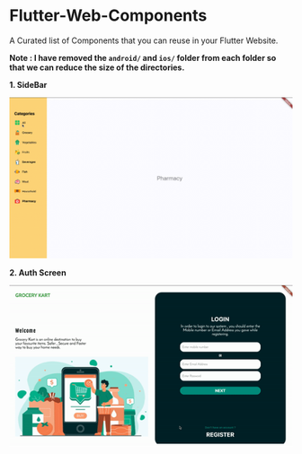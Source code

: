 # Flutter-Web-Components
A Curated list of Components that you can reuse in your Flutter Website.

**Note : I have removed the `android/` and `ios/` folder from each folder so that we can reduce the size of the directories.**

**1. SideBar**

![](side_bar/assets/sidebar.gif)

**2. Auth Screen**

![](authentication_screen/assets/auth.gif)